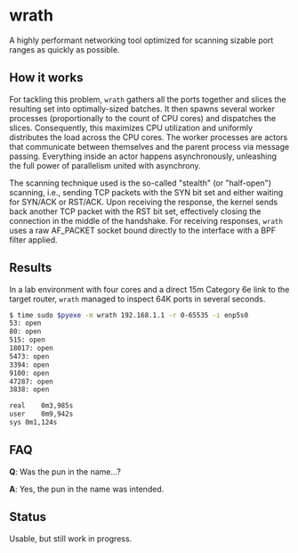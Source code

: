 # wrath

A highly performant networking tool optimized for scanning sizable port ranges as quickly as possible.

## How it works

For tackling this problem, `wrath` gathers all the ports together and slices the resulting set into optimally-sized batches. It then spawns several worker processes (proportionally to the count of CPU cores) and dispatches the slices. Consequently, this maximizes CPU utilization and uniformly distributes the load across the CPU cores. The worker processes are actors that communicate between themselves and the parent process via message passing.  Everything inside an actor happens asynchronously, unleashing the full power of parallelism united with asynchrony.

The scanning technique used is the so-called "stealth" (or "half-open") scanning, i.e., sending TCP packets with the SYN bit set and either waiting for SYN/ACK or RST/ACK. Upon receiving the response, the kernel sends back another TCP packet with the RST bit set, effectively closing the connection in the middle of the handshake. For receiving responses, `wrath` uses a raw AF_PACKET socket bound directly to the interface with a BPF filter applied.

## Results

In a lab environment with four cores and a direct 15m Category 6e link to the target router, `wrath` managed to inspect 64K ports in several seconds.

```sh
$ time sudo $pyexe -m wrath 192.168.1.1 -r 0-65535 -i enp5s0
53: open
80: open
515: open
18017: open
5473: open
3394: open
9100: open
47287: open
3838: open

real	0m3,985s
user	0m9,942s
sys	0m1,124s
```

## FAQ

**Q**: Was the pun in the name...?

**A**: Yes, the pun in the name was intended.

## Status

Usable, but still work in progress.